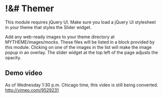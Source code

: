 # !&# Themer

This module requires jQuery UI. Make sure you load a jQuery UI stylesheet in your theme that styles the Slider widget.

Add any web-ready images to your theme directory at MYTHEME/images/mocks. These files will be listed in a block provided by this module. Clicking on one of the images in the list will make the image popup in an overlay. The slider widget at the top left of the page adjusts the opacity.

## Demo video

As of Wednesday 1:30 p.m. Chicago time, this video is still being converted. http://vimeo.com/9529231
